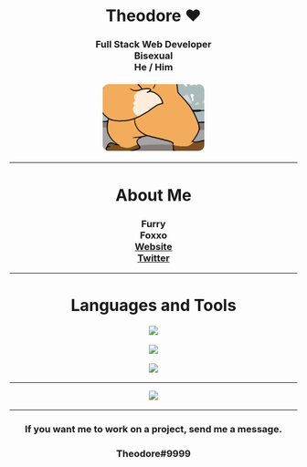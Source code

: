 <div align="center"> 
  <h1 style="font-weight: bold">Theodore ❤️</h1>
    <h3>
         Full Stack Web Developer<br>
         Bisexual<br>
         He / Him<br><br>
       <img style="border-radius:10px" src="furry stuff/shake.gif"><br>        <!-- I don't want to wait for discord to load :3 -->
    </h3>
  <hr>
  <h1>About Me</h1>
    <h3>
      Furry<br>
      Foxxo<br>
      <a href="https://foxdev.ml">
        Website
      </a><br>
      <a href="https://links.foxdev.ml/twitter">
        Twitter
      </a><br>
    </h3>
  <hr>
  <h1>Languages and Tools</h1>
  <p>
    <img src='https://skillicons.dev/icons?i=mongodb,typescript,javascript,python,java,lua'/>
  </p>
  <p>
    <img src='https://skillicons.dev/icons?i=html,sass,css,react,php,vue'/>
  </p>
  <p>
    <img src='https://skillicons.dev/icons?i=tailwind,figma,next,vscode,visualstudio,idea'/>
  </p>
  <hr/>
      <img src="https://github-readme-stats.vercel.app/api?username=TheodoreTheFox&show_icons=true&theme=dark"><br>
  <hr/>
  <h3>
  If you want me to work on a project, send me a message.</br>
  <h3 style="font-weight: bold">Theodore#9999</h3>
  </h3>
</div>
